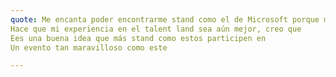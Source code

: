 ```yaml
---
quote: Me encanta poder encontrarme stand como el de Microsoft porque me 
Hace que mi experiencia en el talent land sea aún mejor, creo que
Ees una buena idea que más stand como estos participen en 
Un evento tan maravilloso como este

---
```

